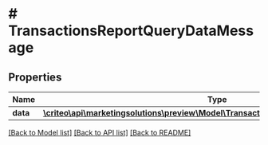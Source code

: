 # # TransactionsReportQueryDataMessage

## Properties

Name | Type | Description | Notes
------------ | ------------- | ------------- | -------------
**data** | [**\criteo\api\marketingsolutions\preview\Model\TransactionsReportQueryEntityMessage[]**](TransactionsReportQueryEntityMessage.md) |  |

[[Back to Model list]](../../README.md#models) [[Back to API list]](../../README.md#endpoints) [[Back to README]](../../README.md)
